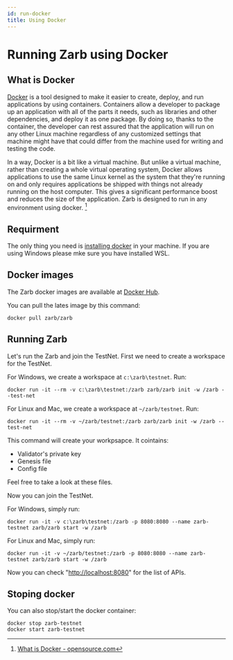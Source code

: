 ```yaml
---
id: run-docker
title: Using Docker
---
```


# Running Zarb using Docker

## What is Docker

[Docker](https://docs.docker.com/get-docker/) is a tool designed to make it easier to create,
deploy, and run applications by using containers. Containers allow a developer to package up an
application with all of the parts it needs, such as libraries and other dependencies, and deploy it
as one package. By doing so, thanks to the container, the developer can rest assured that the
application will run on any other Linux machine regardless of any customized settings that machine
might have that could differ from the machine used for writing and testing the code.

In a way, Docker is a bit like a virtual machine. But unlike a virtual machine, rather than creating
a whole virtual operating system, Docker allows applications to use the same Linux kernel as the
system that they're running on and only requires applications be shipped with things not already
running on the host computer. This gives a significant performance boost and reduces the size of the
application. Zarb is designed to run in any environment using docker. [^first]

## Requirment

The only thing you need is [installing docker](https://docs.docker.com/get-docker/) in your machine.
If you are using Windows please mke sure you have installed WSL.

## Docker images

The Zarb docker images are available at [Docker Hub](https://hub.docker.com/r/zarb/zarb).

You can pull the lates image by this command:

```
docker pull zarb/zarb
```

## Running Zarb

Let's run the Zarb and join the TestNet. First we need to create a workspace for the TestNet.

For Windows, we create a workspace at `c:\zarb\testnet`. Run:

```
docker run -it --rm -v c:\zarb\testnet:/zarb zarb/zarb init -w /zarb --test-net
```

For Linux and Mac, we create a workspace at `~/zarb/testnet`. Run:

```
docker run -it --rm -v ~/zarb/testnet:/zarb zarb/zarb init -w /zarb --test-net
```

This command will create your workpsapce. It cointains:

- Validator's private key
- Genesis file
- Config file

Feel free to take a look at these files.

Now you can join the TestNet.

For Windows, simply run:

```
docker run -it -v c:\zarb\testnet:/zarb -p 8080:8080 --name zarb-testnet zarb/zarb start -w /zarb
```

For Linux and Mac, simply run:

```
docker run -it -v ~/zarb/testnet:/zarb -p 8080:8080 --name zarb-testnet zarb/zarb start -w /zarb
```

Now you can check "[http://localhost:8080](http://localhost:8080)" for the list of APIs.

## Stoping docker

You can also stop/start the docker container:

```
docker stop zarb-testnet
docker start zarb-testnet
```

[^first]: [What is Docker - opensource.com](https://opensource.com/resources/what-docker)
